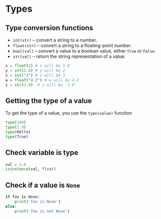 # Types

## Type conversion functions

- `int(str)` – convert a string to a number.
- `float(str)` – convert a string to a floating-point number.
- `bool(val)` – convert a value to a boolean value, either `True` or `False`.
- `str(val)` – return the string representation of a value.

```py
x = float(1) # x will be 1.0
y = int(2.8) # y will be 2
z = int("3") # z will be 3
w = float("4.2") # w will be 4.2
i = str(3.0)  # z will be '3.0'
```


## Getting the type of a value

To get the type of a value, you use the `type(value)` function

```py
type(100)
type(2.0)
type(Hello)
type(True)
```


## Check variable is type
```py
val = 1.0
isinstance(val, float)
```


## Check if a value is `None`

```py
if foo is None:
    print('foo is None')
else:
    print('foo is not None')
```

